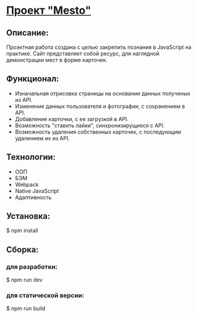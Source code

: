 # [Проект "Mesto"](https://dmitrii-belich.github.io/mesto/)

## Описание:
Проэктная работа создана с целью закрепить познания в JavaScript на практике. Сайт представляет собой ресурс, для наглядной демонстрации мест в форме карточек.

## Функционал: 
* Изначальная отрисовка страницы на основании данных полученых из API.
* Изменение данных пользователя и фотографии, с сохранением в API.
* Добавление карточки, с ее загрузкой в API.
* Возможность "ставить лайки", синхронизирущиеся с API.
* Возможность удаления собственных карточек, с последующим удалением их из API.

## Технологии:
* ООП
* БЭМ
* Webpack
* Native JavaScript
* Адаптивность

## Установка:

$ npm install

## Сборка:
### для разработки:
$ npm run dev
### для статической версии:
$ npm run build